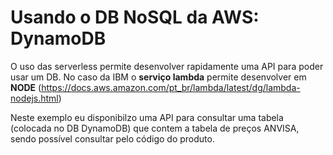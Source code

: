 # Usando o DB NoSQL da AWS: DynamoDB

O uso das serverless permite desenvolver rapidamente uma API para poder usar um DB. No caso da IBM o **serviço lambda** permite desenvolver em **NODE** (https://docs.aws.amazon.com/pt_br/lambda/latest/dg/lambda-nodejs.html)

Neste exemplo eu disponibilzo uma API para consultar uma tabela (colocada no DB DynamoDB) que contem a tabela de preços ANVISA, sendo possível consultar pelo código do produto.

